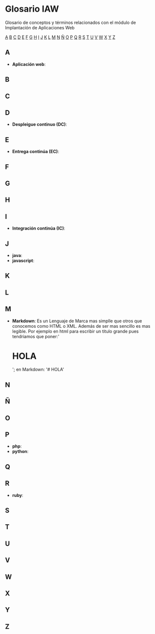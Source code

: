 # Glosario IAW

Glosario de conceptos y términos relacionados con el módulo de Implantación de Aplicaciones Web

[A](#a) [B](#b) [C](#c) [D](#d) [E](#e) [F](#f) [G](#g) [H](#h) [I](#i) [J](#j) [K](#k) [L](#l) [M](#m) [N](#n) [Ñ](#ñ) [O](#o) [P](#p) [Q](#q) [R](#r) [S](#s) [T](#t) [U](#u) [V](#v) [W](#w) [X](#x) [Y](#y) [Z](#z)

## A

* **Aplicación web**:

## B
## C
## D

* **Despleigue continuo (DC)**:

## E

* **Entrega continúa (EC)**:

## F
## G
## H
## I

* **Integración continúa (IC)**:

## J

* **java**:
* **javascript**:

## K
## L
## M
* **Markdown**: Es un Lenguaje de Marca mas simplle que otros que conocemos como  HTML o XML. Además de ser mas sencillo es mas legible. Por ejemplo en html para escribir un titulo grande pues tendriamos que poner:'<h1>HOLA</h1>'; en Markdown: '# HOLA'  

## N
## Ñ
## O
## P

* **php**:
* **python**:

## Q
## R

* **ruby**:

## S
## T
## U
## V
## W
## X
## Y
## Z
